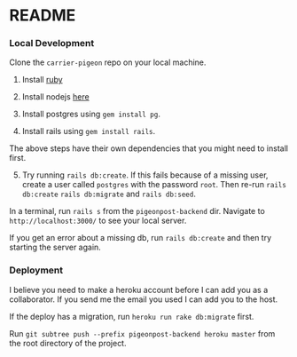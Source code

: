# README

### Local Development

Clone the `carrier-pigeon` repo on your local machine.

1. Install [ruby](https://www.ruby-lang.org/en/documentation/installation/)

2. Install nodejs [here](https://nodejs.org/en/download/)

3. Install postgres using `gem install pg`.

4. Install rails using `gem install rails`.

The above steps have their own dependencies that you might need to install first.

5. Try running `rails db:create`. If this fails because of a missing user, create a user called `postgres` with the password `root`. Then re-run `rails db:create` `rails db:migrate` and `rails db:seed`.

In a terminal, run `rails s` from the `pigeonpost-backend` dir. Navigate to `http://localhost:3000/` to see your local server.

If you get an error about a missing db, run `rails db:create` and then try starting the server again.

### Deployment

I believe you need to make a heroku account before I can add you as a collaborator. If you send me the email you used I can add you to the host.

If the deploy has a migration, run `heroku run rake db:migrate` first.

Run `git subtree push --prefix pigeonpost-backend heroku master` from the root directory of the project.
